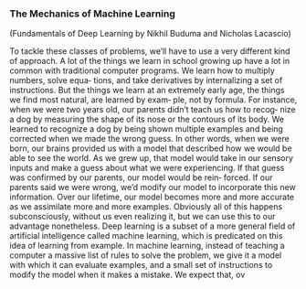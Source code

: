 ### The Mechanics of Machine Learning 
(Fundamentals of Deep Learning
by Nikhil Buduma and Nicholas Lacascio)

To tackle these classes of problems, we’ll have to use a very different kind of
approach. A lot of the things we learn in school growing up have a lot in common
with traditional computer programs. We learn how to multiply numbers, solve equa‐
tions, and take derivatives by internalizing a set of instructions. But the things we
learn at an extremely early age, the things we find most natural, are learned by exam‐
ple, not by formula.
For instance, when we were two years old, our parents didn’t teach us how to recog‐
nize a dog by measuring the shape of its nose or the contours of its body. We learned
to recognize a dog by being shown multiple examples and being corrected when we
made the wrong guess. In other words, when we were born, our brains provided us
with a model that described how we would be able to see the world. As we grew up,
that model would take in our sensory inputs and make a guess about what we were
experiencing. If that guess was confirmed by our parents, our model would be rein‐
forced. If our parents said we were wrong, we’d modify our model to incorporate this
new information. Over our lifetime, our model becomes more and more accurate as
we assimilate more and more examples. Obviously all of this happens subconsciously,
without us even realizing it, but we can use this to our advantage nonetheless.
Deep learning is a subset of a more general field of artificial intelligence
called machine learning, which is predicated on this idea of learning from example. In
machine learning, instead of teaching a computer a massive list of rules to solve the
problem, we give it a model with which it can evaluate examples, and a small set of
instructions to modify the model when it makes a mistake. We expect that, ov
